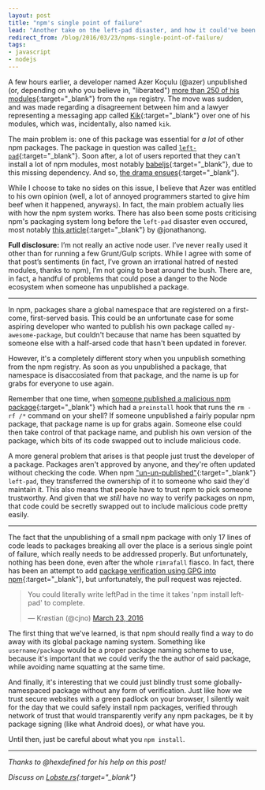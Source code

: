```yaml
---
layout: post
title: "npm's single point of failure"
lead: "Another take on the left-pad disaster, and how it could've been avoided."
redirect_from: /blog/2016/03/23/npms-single-point-of-failure/
tags:
- javascript
- nodejs
---
```


A few hours earlier, a developer named Azer Koçulu (@azer) unpublished (or, depending on who you believe in, "liberated") [more than 250 of his modules](https://medium.com/@azerbike/i-ve-just-liberated-my-modules-9045c06be67c){:target="_blank"} from the `npm` registry. The move was sudden, and was made regarding a disagreement between him and a lawyer representing a messaging app called [Kik](http://www.kik.com/){:target="_blank"} over one of his modules, which was, incidentally, also named `kik`.

The main problem is: one of this package was essential for *a lot* of other npm packages. The package in question was called [`left-pad`](https://github.com/azer/left-pad){:target="_blank"}. Soon after, a lot of users reported that they can't install a lot of npm modules, most notably [babeljs](https://www.npmjs.com/package/babel){:target="_blank"}, due to this missing dependency. And so, [the drama ensues](https://github.com/azer/left-pad/issues/4){:target="_blank"}.

While I choose to take no sides on this issue, I believe that Azer was entitled to his own opinion (well, a lot of annoyed programmers started to give him beef when it happened, anyways). In fact, the main problem actually lies with how the npm system works. There has also been some posts criticising npm's packaging system long before the `left-pad` disaster even occured, most notably [this article](http://www.jongleberry.com/why-i-hate-npm.html){:target="_blank"} by @jonathanong.

**Full disclosure:** I’m not really an active node user. I’ve never really used it other than for running a few Grunt/Gulp scripts. While I agree with some of that post’s sentiments (in fact, I’ve grown an irrational hatred of nested modules, thanks to npm), I’m not going to beat around the bush. There are, in fact, a handful of problems that could pose a danger to the Node ecosystem when someone has unpublished a package.

---

In npm, packages share a global namespace that are registered on a first-come, first-served basis. This could be an unfortunate case for some aspiring developer who wanted to publish his own package called `my-awesome-package`, but couldn't because that name has been squatted by someone else with a half-arsed code that hasn't been updated in forever.

However, it's a completely different story when you unpublish something from the npm registry. As soon as you unpublished a package, that namespace is disaccosiated from that package, and the name is up for grabs for everyone to use again.

Remember that one time, when [someone published a malicious npm package](https://blog.liftsecurity.io/2015/01/27/a-malicious-module-on-npm){:target="_blank"} which had a `preinstall` hook that runs the `rm -rf /*` command on your shell? If someone unpublished a fairly popular npm package, that package name is up for grabs again. Someone else could then take control of that package name, and publish his own version of the package, which bits of its code swapped out to include malicious code.

A more general problem that arises is that people just trust the developer of a package. Packages aren't approved by anyone, and they're often updated without checking the code. When npm ["un-un-published"](https://twitter.com/seldo/status/712414400808755200){:target="_blank"} `left-pad`, they transferred the ownership of it to someone who said they'd maintain it. This also means that people have to trust npm to pick someone trustworthy. And given that we *still* have no way to verify packages on npm, that code could be secretly swapped out to include malicious code pretty easily.

---

The fact that the unpublishing of a small npm package with only 17 lines of code leads to packages breaking all over the place is a serious single point of failure, which really needs to be addressed properly. But unfortunately, nothing has been done, even after the whole `rimrafall` fiasco. In fact, there has been an attempt to add [package verification using GPG into npm](https://github.com/npm/npm/pull/4016){:target="_blank"}, but unfortunately, the pull request was rejected.

<blockquote class="twitter-tweet" data-lang="en"><p lang="en" dir="ltr">You could literally write leftPad in the time it takes &#39;npm install left-pad&#39; to complete.</p>&mdash; Krøstian (@cjno) <a href="https://twitter.com/cjno/status/712553941066711040">March 23, 2016</a></blockquote>

The first thing that we've learned, is that npm should really find a way to do away with its global package naming system. Something like `username/package` would be a proper package naming scheme to use, because it's important that we could verify the the author of said package, while avoiding name squatting at the same time.

And finally, it's interesting that we could just blindly trust some globally-namespaced package without any form of verification. Just like how we trust secure websites with a green padlock on your browser, I silently wait for the day that we could safely install npm packages, verified through network of trust that would transparently verify any npm packages, be it by package signing (like what Android does), or what have you.

Until then, just be careful about what you `npm install`.

---

*Thanks to @hexdefined for his help on this post!*

*Discuss on [Lobste.rs](https://lobste.rs/s/i5etp7/npm_s_single_point_of_failure){:target="_blank"}*

